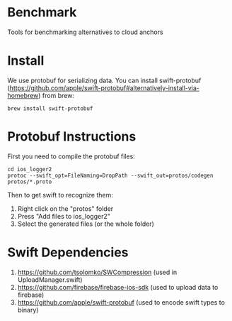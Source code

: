 # Benchmark
Tools for benchmarking alternatives to cloud anchors

# Install
We use protobuf for serializing data. You can install swift-protobuf (https://github.com/apple/swift-protobuf#alternatively-install-via-homebrew) from brew: 
```
brew install swift-protobuf
```

# Protobuf Instructions
First you need to compile the protobuf files: 
```
cd ios_logger2
protoc --swift_opt=FileNaming=DropPath --swift_out=protos/codegen protos/*.proto
```
Then to get swift to recognize them: 
  1) Right click on the "protos" folder 
  2) Press "Add files to ios_logger2" 
  3) Select the generated files (or the whole folder)

# Swift Dependencies 
1) https://github.com/tsolomko/SWCompression (used in UploadManager.swift)
2) https://github.com/firebase/firebase-ios-sdk (used to upload data to firebase)
3) https://github.com/apple/swift-protobuf (used to encode swift types to binary) 
